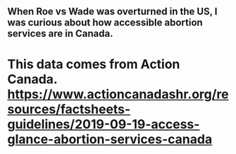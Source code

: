 ## When Roe vs Wade was overturned in the US, I was curious about how accessible abortion services are in Canada. 
# This data comes from Action Canada. https://www.actioncanadashr.org/resources/factsheets-guidelines/2019-09-19-access-glance-abortion-services-canada 
